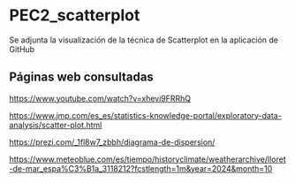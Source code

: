 # PEC2_scatterplot
Se adjunta la visualización de la técnica de Scatterplot en la aplicación de GitHub

## Páginas web consultadas
https://www.youtube.com/watch?v=xhevi9FRRhQ

https://www.jmp.com/es_es/statistics-knowledge-portal/exploratory-data-analysis/scatter-plot.html

https://prezi.com/_1fl8w7_zbbh/diagrama-de-dispersion/

https://www.meteoblue.com/es/tiempo/historyclimate/weatherarchive/lloret-de-mar_espa%C3%B1a_3118212?fcstlength=1m&year=2024&month=10

